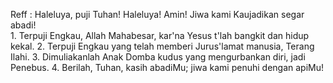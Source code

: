 Reff :
Haleluya, puji Tuhan! Haleluya! Amin!
Jiwa kami Kaujadikan segar abadi!
<br>
1.
Terpuji Engkau, Allah Mahabesar,
kar'na Yesus t'lah bangkit dan hidup kekal.
2.
Terpuji Engkau yang telah memberi
Jurus'lamat manusia, Terang Ilahi.
3.
Dimuliakanlah Anak Domba kudus yang
mengurbankan diri, jadi Penebus.
4.
Berilah, Tuhan, kasih abadiMu;
jiwa kami penuhi dengan apiMu!